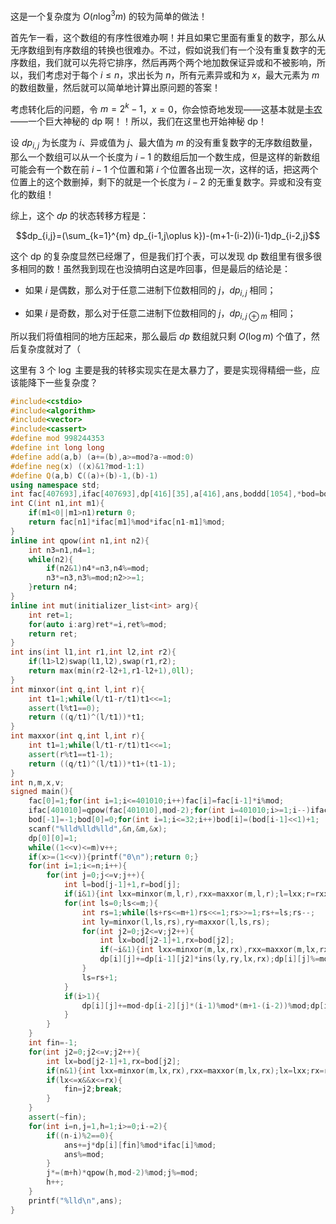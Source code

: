 这是一个复杂度为 $O(n \log^3 m)$ 的较为简单的做法！

首先乍一看，这个数组的有序性很难办啊！并且如果它里面有重复的数字，那么从无序数组到有序数组的转换也很难办。不过，假如说我们有一个没有重复数字的无序数组，我们就可以先将它排序，然后再两个两个地加数保证异或和不被影响，所以，我们考虑对于每个 $i \le n$，求出长为 $n$，所有元素异或和为 $x$，最大元素为 $m$ 的数组数量，然后就可以简单地计算出原问题的答案！

考虑转化后的问题，令 $m=2^k-1$，$x=0$，你会惊奇地发现——这基本就是[卡农](https://www.luogu.com.cn/problem/P3214)——一个巨大神秘的 dp 啊！！所以，我们在这里也开始神秘 dp！

设 $dp_{i,j}$ 为长度为 $i$、异或值为 $j$、最大值为 $m$ 的没有重复数字的无序数组数量，那么一个数组可以从一个长度为 $i-1$ 的数组后加一个数生成，但是这样的新数组可能会有一个数在前 $i-1$ 个位置和第 $i$ 个位置各出现一次，这样的话，把这两个位置上的这个数删掉，剩下的就是一个长度为 $i-2$ 的无重复数字。异或和没有变化的数组！

综上，这个 $dp$ 的状态转移方程是：

$$dp_{i,j}=(\sum_{k=1}^{m} dp_{i-1,j\oplus k})-(m+1-(i-2))(i-1)dp_{i-2,j}$$

这个 dp 的复杂度显然已经爆了，但是我们打个表，可以发现 dp 数组里有很多很多相同的数！虽然我到现在也没搞明白这是咋回事，但是最后的结论是：

- 如果 $i$ 是偶数，那么对于任意二进制下位数相同的 $j$，$dp_{i,j}$ 相同；

- 如果 $i$ 是奇数，那么对于任意二进制下位数相同的 $j$，$dp_{i,j \oplus m}$ 相同；

所以我们将值相同的地方压起来，那么最后 $dp$ 数组就只剩 $O(\log m)$ 个值了，然后复杂度就对了（

这里有 $3$ 个 $\log$ 主要是我的转移实现实在是太暴力了，要是实现得精细一些，应该能降下一些复杂度？

```cpp
#include<cstdio>
#include<algorithm>
#include<vector>
#include<cassert>
#define mod 998244353
#define int long long
#define add(a,b) (a+=(b),a>=mod?a-=mod:0)
#define neg(x) ((x)&1?mod-1:1)
#define Q(a,b) C((a)+(b)-1,(b)-1)
using namespace std;
int fac[407693],ifac[407693],dp[416][35],a[416],ans,boddd[1054],*bod=boddd+1;
int C(int n1,int m1){
    if(m1<0||m1>n1)return 0;
    return fac[n1]*ifac[m1]%mod*ifac[n1-m1]%mod;
}
inline int qpow(int n1,int n2){
    int n3=n1,n4=1;
    while(n2){
        if(n2&1)n4*=n3,n4%=mod;
        n3*=n3,n3%=mod;n2>>=1;
    }return n4;
}
inline int mut(initializer_list<int> arg){
    int ret=1;
    for(auto i:arg)ret*=i,ret%=mod;
    return ret;
}
int ins(int l1,int r1,int l2,int r2){
	if(l1>l2)swap(l1,l2),swap(r1,r2);
	return max(min(r2-l2+1,r1-l2+1),0ll);
}
int minxor(int q,int l,int r){
	int t1=1;while(l/t1-r/t1)t1<<=1;
	assert(l%t1==0);
	return ((q/t1)^(l/t1))*t1;
}
int maxxor(int q,int l,int r){
	int t1=1;while(l/t1-r/t1)t1<<=1;
	assert(r%t1==t1-1);
	return ((q/t1)^(l/t1))*t1+(t1-1);
}
int n,m,x,v;
signed main(){
    fac[0]=1;for(int i=1;i<=401010;i++)fac[i]=fac[i-1]*i%mod;
    ifac[401010]=qpow(fac[401010],mod-2);for(int i=401010;i>=1;i--)ifac[i-1]=ifac[i]*i%mod;
    bod[-1]=-1;bod[0]=0;for(int i=1;i<=32;i++)bod[i]=(bod[i-1]<<1)+1;
    scanf("%lld%lld%lld",&n,&m,&x);
    dp[0][0]=1;
    while((1<<v)<=m)v++;
    if(x>=(1<<v)){printf("0\n");return 0;}
	for(int i=1;i<=n;i++){
		for(int j=0;j<=v;j++){
			int l=bod[j-1]+1,r=bod[j];
			if(i&1){int lxx=minxor(m,l,r),rxx=maxxor(m,l,r);l=lxx;r=rxx;}
			for(int ls=0;ls<=m;){
				int rs=1;while(ls+rs<=m+1)rs<<=1;rs>>=1;rs+=ls;rs--;
				int ly=minxor(l,ls,rs),ry=maxxor(l,ls,rs);
				for(int j2=0;j2<=v;j2++){
					int lx=bod[j2-1]+1,rx=bod[j2];
					if(~i&1){int lxx=minxor(m,lx,rx),rxx=maxxor(m,lx,rx);lx=lxx;rx=rxx;}
					dp[i][j]+=dp[i-1][j2]*ins(ly,ry,lx,rx);dp[i][j]%=mod;
				}
				ls=rs+1;
			}
			if(i>1){
				dp[i][j]+=mod-dp[i-2][j]*(i-1)%mod*(m+1-(i-2))%mod;dp[i][j]%=mod;
			}
		}
	}
	int fin=-1;
	for(int j2=0;j2<=v;j2++){
		int lx=bod[j2-1]+1,rx=bod[j2];
		if(n&1){int lxx=minxor(m,lx,rx),rxx=maxxor(m,lx,rx);lx=lxx;rx=rxx;}
		if(lx<=x&&x<=rx){
			fin=j2;break;
		}
	}
	assert(~fin);
	for(int i=n,j=1,h=1;i>=0;i-=2){
		if((n-i)%2==0){
			ans+=j*dp[i][fin]%mod*ifac[i]%mod;
			ans%=mod;
		}
		j*=(m+h)*qpow(h,mod-2)%mod;j%=mod;
		h++;
	}
	printf("%lld\n",ans);
}
```
